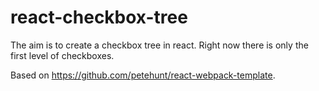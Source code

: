 # react-checkbox-tree

The aim is to create a checkbox tree in react. Right now there is only the first level of checkboxes.

Based on https://github.com/petehunt/react-webpack-template.
